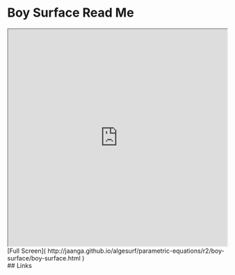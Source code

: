 Boy Surface Read Me
===

<iframe src='http://jaanga.github.io/algesurf/parametric-equations/r2/boy-surface/boy-surface.html' width=100% height=500px >
There is an `iframe` here. It is not visible when viewed on github.com/algesurf. To view, please see 'Project Links' below.
</iframe>
[Full Screen]( http://jaanga.github.io/algesurf/parametric-equations/r2/boy-surface/boy-surface.html )
<br>
## Links 
<http://www.3d-meier.de/tut3/Seite6.html>  
